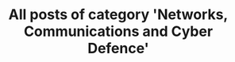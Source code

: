 ---
layout: archive
which_category: Networks, Communications and Cyber Defence
title: All posts of category 'Networks, Communications and Cyber Defence'
---
